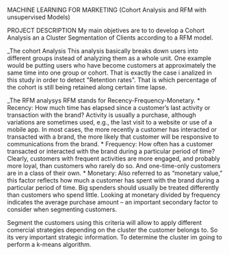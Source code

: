 MACHINE LEARNING FOR MARKETING
(Cohort Analysis and RFM with unsupervised Models)

PROJECT DESCRIPTION
My main objetives are to to develop a Cohort Analysis an a Cluster Segmentation of Clients according to a RFM model. 

_The cohort Analysis 
    This analysis basically breaks down users into different groups instead of analyzing them as a whole unit. One example would be putting users who have become customers at approximately the same time into one group or cohort. That is exactly the case i analized in this study in order to detect "Retention rates". That is which percentage of the cohort is still being retained along certain time lapse.

_The RFM analysys
    RFM stands for Recency-Frequency-Monetary. 
    * Recency: How much time has elapsed since a customer’s last activity or transaction with the brand? Activity is usually a purchase, although variations are sometimes used, e.g., the last visit to a website or use of a mobile app. In most cases, the more recently a customer has interacted or transacted with a brand, the more likely that customer will be responsive to communications from the brand.
    * Frequency: How often has a customer transacted or interacted with the brand during a particular period of time? Clearly, customers with frequent activities are more engaged, and probably more loyal, than customers who rarely do so. And one-time-only customers are in a class of their own.
    * Monetary: Also referred to as “monetary value,” this factor reflects how much a customer has spent with the brand during a particular period of time. Big spenders should usually be treated differently than customers who spend little. Looking at monetary divided by frequency indicates the average purchase amount – an important secondary factor to consider when segmenting customers.

Segment the customers using this criteria will allow to apply different comercial strategies depending on the cluster the customer belongs to. So its very important strategic information. To determine the cluster im going to perform a k-means algorithm.